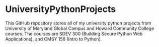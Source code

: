 # UniversityPythonProjects
This GitHub repository stores all of my university python projects from University of Maryland Global Campus and Howard Community College courses. The courses are SDEV 300 (Building Secure Python Web Applications), and CMSY 156 (Intro to Python). 

